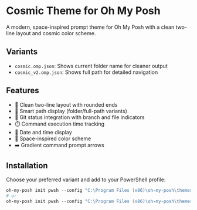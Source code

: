 # Cosmic Theme for Oh My Posh

A modern, space-inspired prompt theme for Oh My Posh with a clean two-line layout and cosmic color scheme.

## Variants

- `cosmic.omp.json`: Shows current folder name for cleaner output
- `cosmic_v2.omp.json`: Shows full path for detailed navigation

## Features

- 🚀 Clean two-line layout with rounded ends
- 📂 Smart path display (folder/full-path variants)
- 🔄 Git status integration with branch and file indicators
- ⏱️ Command execution time tracking
- 📅 Date and time display
- 🎨 Space-inspired color scheme
- ➡️ Gradient command prompt arrows

## Installation

Choose your preferred variant and add to your PowerShell profile:

```powershell
oh-my-posh init pwsh --config "C:\Program Files (x86)\oh-my-posh\themes\cosmic.omp.json" | Invoke-Expression
# or
oh-my-posh init pwsh --config "C:\Program Files (x86)\oh-my-posh\themes\cosmic_v2.omp.json" | Invoke-Expression
